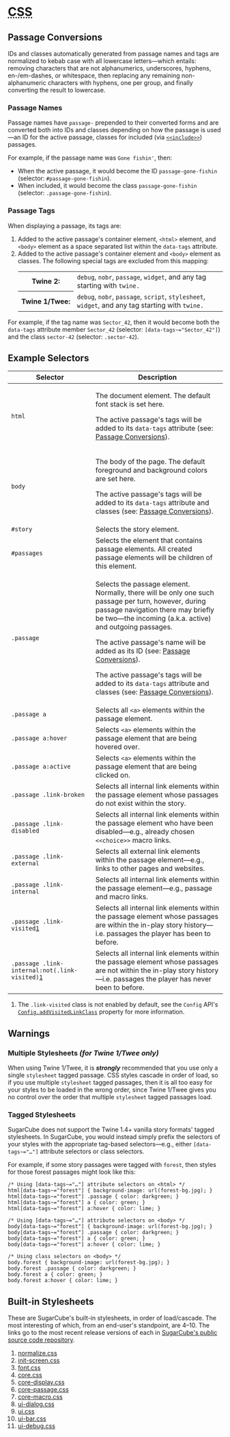 <!-- ***********************************************************************************************
	CSS
************************************************************************************************ -->
<h1 id="css"><abbr title="Cascading Style Sheets">CSS</abbr></h1>


<!-- ***************************************************************************
	Passage Conversions
**************************************************************************** -->
<span id="css-passage-conversions"></span>
## Passage Conversions

IDs and classes automatically generated from passage names and tags are normalized to kebab case with all lowercase letters—which entails: removing characters that are not alphanumerics, underscores, hyphens, en-/em-dashes, or whitespace, then replacing any remaining non-alphanumeric characters with hyphens, one per group, and finally converting the result to lowercase.

### Passage Names

Passage names have `passage-` prepended to their converted forms and are converted both into IDs and classes depending on how the passage is used—an ID for the active passage, classes for included (via [`<<include>>`](#macros-macro-include)) passages.

For example, if the passage name was `Gone fishin'`, then:

* When the active passage, it would become the ID `passage-gone-fishin` (selector: `#passage-gone-fishin`).
* When included, it would become the class `passage-gone-fishin` (selector: `.passage-gone-fishin`).

### Passage Tags

When displaying a passage, its tags are:

1. Added to the active passage's container element, `<html>` element, and `<body>` element as a space separated list within the `data-tags` attribute.
2. Added to the active passage's container element and `<body>` element as classes.  The following special tags are excluded from this mapping:  
	<table class="list-table">
	<tbody>
		<tr>
			<th>Twine&nbsp;2:</th>
			<td><code>debug</code>, <code>nobr</code>, <code>passage</code>, <code>widget</code>, and any tag starting with <code>twine.</code></td>
		</tr>
		<tr>
			<th>Twine&nbsp;1/Twee:</th>
			<td><code>debug</code>, <code>nobr</code>, <code>passage</code>, <code>script</code>, <code>stylesheet</code>, <code>widget</code>, and any tag starting with <code>twine.</code></td>
		</tr>
	</tbody>
	</table>

For example, if the tag name was `Sector_42`, then it would become both the `data-tags` attribute member `Sector_42` (selector: `[data-tags~="Sector_42"]`) and the class `sector-42` (selector: `.sector-42`).


<!-- ***************************************************************************
	Example Selectors
**************************************************************************** -->
<span id="css-example-selectors"></span>
## Example Selectors

<table>
<thead>
	<tr>
		<th>Selector</th>
		<th>Description</th>
	</tr>
</thead>
<tbody>
	<tr>
		<td><code>html</code></td>
		<td>
			<p>The document element.  The default font stack is set here.</p>
			<p>The active passage's tags will be added to its <code>data-tags</code> attribute (see: <a href="#css-passage-conversions">Passage Conversions</a>).</p>
		</td>
	</tr>
	<tr>
		<td><code>body</code></td>
		<td>
			<p>The body of the page.  The default foreground and background colors are set here.</p>
			<p>The active passage's tags will be added to its <code>data-tags</code> attribute and classes (see: <a href="#css-passage-conversions">Passage Conversions</a>).</p>
		</td>
	</tr>
	<tr>
		<td><code>#story</code></td>
		<td>Selects the story element.</td>
	</tr>
	<tr>
		<td><code>#passages</code></td>
		<td>Selects the element that contains passage elements.  All created passage elements will be children of this element.</td>
	</tr>
	<tr>
		<td><code>.passage</code></td>
		<td>
			<p>Selects the passage element.  Normally, there will be only one such passage per turn, however, during passage navigation there may briefly be two—the incoming (a.k.a. active) and outgoing passages.</p>
			<p>The active passage's name will be added as its ID (see: <a href="#css-passage-conversions">Passage Conversions</a>).</p>
			<p>The active passage's tags will be added to its <code>data-tags</code> attribute and classes (see: <a href="#css-passage-conversions">Passage Conversions</a>).</p>
		</td>
	</tr>
	<tr>
		<td><code>.passage a</code></td>
		<td>Selects all <code>&lt;a&gt;</code> elements within the passage element.</td>
	</tr>
	<tr>
		<td><code>.passage a:hover</code></td>
		<td>Selects <code>&lt;a&gt;</code> elements within the passage element that are being hovered over.</td>
	</tr>
	<tr>
		<td><code>.passage a:active</code></td>
		<td>Selects <code>&lt;a&gt;</code> elements within the passage element that are being clicked on.</td>
	</tr>
	<tr>
		<td><code>.passage .link-broken</td>
		<td>Selects all internal link elements within the passage element whose passages do not exist within the story.</td>
	</tr>
	<tr>
		<td><code>.passage .link-disabled</td>
		<td>Selects all internal link elements within the passage element who have been disabled—e.g., already chosen <code>&lt;&lt;choice&gt;&gt;</code> macro links.</td>
	</tr>
	<tr>
		<td><code>.passage .link-external</code></td>
		<td>Selects all external link elements within the passage element—e.g., links to other pages and websites.</td>
	</tr>
	<tr>
		<td><code>.passage .link-internal</code></td>
		<td>Selects all internal link elements within the passage element—e.g., passage and macro links.</td>
	</tr>
	<tr>
		<td><code>.passage .link-visited<a href="#css-example-selectors-fn1">1</a></code></td>
		<td>Selects all internal link elements within the passage element whose passages are within the in-play story history—i.e. passages the player has been to before.</td>
	</tr>
	<tr>
		<td><code>.passage .link-internal:not(.link-visited)<a href="#css-example-selectors-fn1">1</a></code></td>
		<td>Selects all internal link elements within the passage element whose passages are not within the in-play story history—i.e. passages the player has never been to before.</td>
	</tr>
</tbody>
</table>

<ol class="note">
<li id="css-example-selectors-fn1">The <code>.link-visited</code> class is not enabled by default, see the <code>Config</code> API's <a href="#config-api-property-addvisitedlinkclass"><code>Config.addVisitedLinkClass</code></a> property for more information.</li>
</ol>


<!-- ***************************************************************************
	Warnings
**************************************************************************** -->
<span id="css-warnings"></span>
## Warnings

### Multiple Stylesheets *(for Twine&nbsp;1/Twee only)*

When using Twine&nbsp;1/Twee, it is ***strongly*** recommended that you use only a single `stylesheet` tagged passage.  CSS styles cascade in order of load, so if you use multiple `stylesheet` tagged passages, then it is all too easy for your styles to be loaded in the wrong order, since Twine&nbsp;1/Twee gives you no control over the order that multiple `stylesheet` tagged passages load.

### Tagged Stylesheets

SugarCube does not support the Twine&nbsp;1.4+ vanilla story formats' tagged stylesheets.  In SugarCube, you would instead simply prefix the selectors of your styles with the appropriate tag-based selectors—e.g., either `[data-tags~="…"]` attribute selectors or class selectors.

For example, if some story passages were tagged with `forest`, then styles for those forest passages might look like this:

```
/* Using [data-tags~="…"] attribute selectors on <html> */
html[data-tags~="forest"] { background-image: url(forest-bg.jpg); }
html[data-tags~="forest"] .passage { color: darkgreen; }
html[data-tags~="forest"] a { color: green; }
html[data-tags~="forest"] a:hover { color: lime; }

/* Using [data-tags~="…"] attribute selectors on <body> */
body[data-tags~="forest"] { background-image: url(forest-bg.jpg); }
body[data-tags~="forest"] .passage { color: darkgreen; }
body[data-tags~="forest"] a { color: green; }
body[data-tags~="forest"] a:hover { color: lime; }

/* Using class selectors on <body> */
body.forest { background-image: url(forest-bg.jpg); }
body.forest .passage { color: darkgreen; }
body.forest a { color: green; }
body.forest a:hover { color: lime; }
```


<!-- ***************************************************************************
	Built-in Stylesheets
**************************************************************************** -->
<span id="css-built-ins"></span>
## Built-in Stylesheets

These are SugarCube's built-in stylesheets, in order of load/cascade.  The most interesting of which, from an end-user's standpoint, are 4–10.  The links go to the most recent release versions of each in [SugarCube's public source code repository](https://bitbucket.org/tmedwards/sugarcube).

1. [normalize.css](https://bitbucket.org/tmedwards/sugarcube/raw/v2-release/src/vendor/normalize.css)
2. [init-screen.css](https://bitbucket.org/tmedwards/sugarcube/raw/v2-release/src/css/init-screen.css)
3. [font.css](https://bitbucket.org/tmedwards/sugarcube/raw/v2-release/src/css/font.css)
4. [core.css](https://bitbucket.org/tmedwards/sugarcube/raw/v2-release/src/css/core.css)
5. [core-display.css](https://bitbucket.org/tmedwards/sugarcube/raw/v2-release/src/css/core-display.css)
6. [core-passage.css](https://bitbucket.org/tmedwards/sugarcube/raw/v2-release/src/css/core-passage.css)
7. [core-macro.css](https://bitbucket.org/tmedwards/sugarcube/raw/v2-release/src/css/core-macro.css)
8. [ui-dialog.css](https://bitbucket.org/tmedwards/sugarcube/raw/v2-release/src/css/ui-dialog.css)
9. [ui.css](https://bitbucket.org/tmedwards/sugarcube/raw/v2-release/src/css/ui.css)
10. [ui-bar.css](https://bitbucket.org/tmedwards/sugarcube/raw/v2-release/src/css/ui-bar.css)
11. [ui-debug.css](https://bitbucket.org/tmedwards/sugarcube/raw/v2-release/src/css/ui-debug.css)
